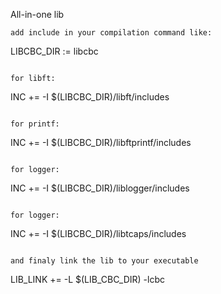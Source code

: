 All-in-one lib

```
add include in your compilation command like:
```
LIBCBC_DIR := libcbc
```

for libft:
```
INC += -I $(LIBCBC_DIR)/libft/includes
```

for printf:
```
INC += -I $(LIBCBC_DIR)/libftprintf/includes
```

for logger:
```
INC += -I $(LIBCBC_DIR)/liblogger/includes
```

for logger:
```
INC += -I $(LIBCBC_DIR)/libtcaps/includes
```

and finaly link the lib to your executable
```
LIB_LINK += -L $(LIB_CBC_DIR) -lcbc
```
